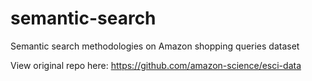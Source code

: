# semantic-search
Semantic search methodologies on Amazon shopping queries dataset

View original repo here: https://github.com/amazon-science/esci-data
